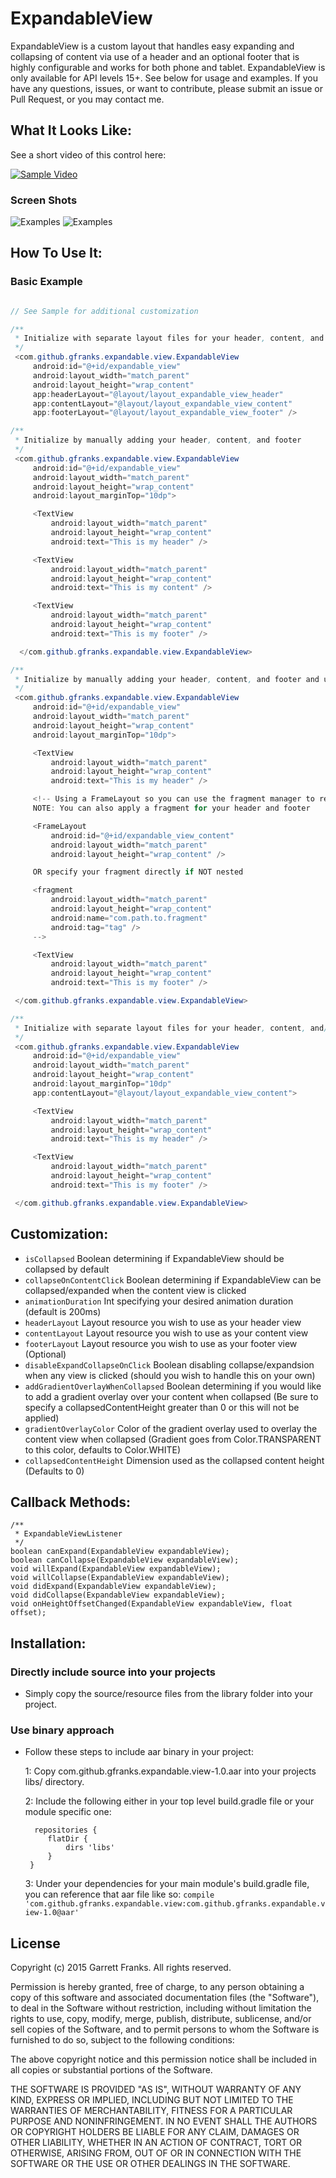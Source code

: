 ExpandableView
===========

ExpandableView is a custom layout that handles easy expanding and collapsing of content via use of a header and an optional footer that is highly configurable and works for both phone and tablet. ExpandableView is only available for API levels 15+.
See below for usage and examples. If you have any questions, issues, or want to contribute, please submit an issue or Pull Request, or you may contact me.

What It Looks Like:
------------------

See a short video of this control here:

[![Sample Video](http://img.youtube.com/vi/iQuti7TIHlM/0.jpg)](https://www.youtube.com/watch?v=iQuti7TIHlM)

### Screen Shots

![Examples](/resources/screenshot1.png?raw=true) ![Examples](/resources/screenshot2.png?raw=true)


How To Use It:
-------------

### Basic Example

```java

// See Sample for additional customization

/**
 * Initialize with separate layout files for your header, content, and footer
 */
 <com.github.gfranks.expandable.view.ExpandableView
     android:id="@+id/expandable_view"
     android:layout_width="match_parent"
     android:layout_height="wrap_content"
     app:headerLayout="@layout/layout_expandable_view_header"
     app:contentLayout="@layout/layout_expandable_view_content"
     app:footerLayout="@layout/layout_expandable_view_footer" />

/**
 * Initialize by manually adding your header, content, and footer
 */
 <com.github.gfranks.expandable.view.ExpandableView
     android:id="@+id/expandable_view"
     android:layout_width="match_parent"
     android:layout_height="wrap_content"
     android:layout_marginTop="10dp">

     <TextView
         android:layout_width="match_parent"
         android:layout_height="wrap_content"
         android:text="This is my header" />

     <TextView
         android:layout_width="match_parent"
         android:layout_height="wrap_content"
         android:text="This is my content" />

     <TextView
         android:layout_width="match_parent"
         android:layout_height="wrap_content"
         android:text="This is my footer" />

  </com.github.gfranks.expandable.view.ExpandableView>

/**
 * Initialize by manually adding your header, content, and footer and using a fragment as your content
 */
 <com.github.gfranks.expandable.view.ExpandableView
     android:id="@+id/expandable_view"
     android:layout_width="match_parent"
     android:layout_height="wrap_content"
     android:layout_marginTop="10dp">

     <TextView
         android:layout_width="match_parent"
         android:layout_height="wrap_content"
         android:text="This is my header" />

     <!-- Using a FrameLayout so you can use the fragment manager to replace this with a fragment
     NOTE: You can also apply a fragment for your header and footer

     <FrameLayout
         android:id="@+id/expandable_view_content"
         android:layout_width="match_parent"
         android:layout_height="wrap_content" />

     OR specify your fragment directly if NOT nested

     <fragment
         android:layout_width="match_parent"
         android:layout_height="wrap_content"
         android:name="com.path.to.fragment"
         android:tag="tag" />
     -->

     <TextView
         android:layout_width="match_parent"
         android:layout_height="wrap_content"
         android:text="This is my footer" />

 </com.github.gfranks.expandable.view.ExpandableView>

/**
 * Initialize with separate layout files for your header, content, and/or footer and specifying your other views manually
 */
 <com.github.gfranks.expandable.view.ExpandableView
     android:id="@+id/expandable_view"
     android:layout_width="match_parent"
     android:layout_height="wrap_content"
     android:layout_marginTop="10dp"
     app:contentLayout="@layout/layout_expandable_view_content">

     <TextView
         android:layout_width="match_parent"
         android:layout_height="wrap_content"
         android:text="This is my header" />

     <TextView
         android:layout_width="match_parent"
         android:layout_height="wrap_content"
         android:text="This is my footer" />

 </com.github.gfranks.expandable.view.ExpandableView>
```

Customization:
----------------
 * `isCollapsed` Boolean determining if ExpandableView should be collapsed by default
 * `collapseOnContentClick` Boolean determining if ExpandableView can be collapsed/expanded when the content view is clicked
 * `animationDuration` Int specifying your desired animation duration (default is 200ms)
 * `headerLayout` Layout resource you wish to use as your header view
 * `contentLayout` Layout resource you wish to use as your content view
 * `footerLayout` Layout resource you wish to use as your footer view (Optional)
 * `disableExpandCollapseOnClick` Boolean disabling collapse/expandsion when any view is clicked (should you wish to handle this on your own)
 * `addGradientOverlayWhenCollapsed` Boolean determining if you would like to add a gradient overlay over your content when collapsed (Be sure to specify a collapsedContentHeight greater than 0 or this will not be applied)
 * `gradientOverlayColor` Color of the gradient overlay used to overlay the content view when collapsed (Gradient goes from Color.TRANSPARENT to this color, defaults to Color.WHITE)
 * `collapsedContentHeight` Dimension used as the collapsed content height (Defaults to 0)

Callback Methods:
----------------

    /**
     * ExpandableViewListener
     */
    boolean canExpand(ExpandableView expandableView);
    boolean canCollapse(ExpandableView expandableView);
    void willExpand(ExpandableView expandableView);
    void willCollapse(ExpandableView expandableView);
    void didExpand(ExpandableView expandableView);
    void didCollapse(ExpandableView expandableView);
    void onHeightOffsetChanged(ExpandableView expandableView, float offset);

Installation:
------------

### Directly include source into your projects

- Simply copy the source/resource files from the library folder into your project.

### Use binary approach

- Follow these steps to include aar binary in your project:

    1: Copy com.github.gfranks.expandable.view-1.0.aar into your projects libs/ directory.

    2: Include the following either in your top level build.gradle file or your module specific one:
    ```
      repositories {
         flatDir {
             dirs 'libs'
         }
     }
    ```
    3: Under your dependencies for your main module's build.gradle file, you can reference that aar file like so:
    ```compile 'com.github.gfranks.expandable.view:com.github.gfranks.expandable.view-1.0@aar'```

License
-------
Copyright (c) 2015 Garrett Franks. All rights reserved.

Permission is hereby granted, free of charge, to any person obtaining a copy
of this software and associated documentation files (the "Software"), to deal
in the Software without restriction, including without limitation the rights
to use, copy, modify, merge, publish, distribute, sublicense, and/or sell
copies of the Software, and to permit persons to whom the Software is
furnished to do so, subject to the following conditions:

The above copyright notice and this permission notice shall be included in
all copies or substantial portions of the Software.

THE SOFTWARE IS PROVIDED "AS IS", WITHOUT WARRANTY OF ANY KIND, EXPRESS OR
IMPLIED, INCLUDING BUT NOT LIMITED TO THE WARRANTIES OF MERCHANTABILITY,
FITNESS FOR A PARTICULAR PURPOSE AND NONINFRINGEMENT. IN NO EVENT SHALL THE
AUTHORS OR COPYRIGHT HOLDERS BE LIABLE FOR ANY CLAIM, DAMAGES OR OTHER
LIABILITY, WHETHER IN AN ACTION OF CONTRACT, TORT OR OTHERWISE, ARISING FROM,
OUT OF OR IN CONNECTION WITH THE SOFTWARE OR THE USE OR OTHER DEALINGS IN THE
SOFTWARE.